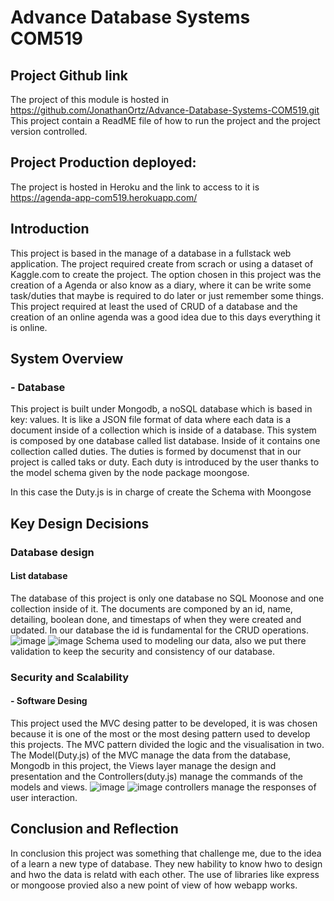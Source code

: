 # Advance Database Systems COM519
## Project Github link
The project of this module is hosted in https://github.com/JonathanOrtz/Advance-Database-Systems-COM519.git
This project contain a ReadME file of how to run the project and the project version controlled.


## Project Production deployed:
The project is hosted in Heroku and the link to access to it is https://agenda-app-com519.herokuapp.com/

## Introduction
This project is based in the manage of a database in a fullstack web application. The project required create from scrach or using a dataset of Kaggle.com to create the project. The option chosen in this project was the creation of a Agenda or also know as a diary, where it can be write some task/duties that maybe is required to do later or just remember some things. This project required at least the used of CRUD of a database and the creation of an online agenda was a good idea due to this days everything it is online.
## System Overview
### - Database
This project is built under Mongodb, a noSQL database which is based in key: values. It is like a JSON file format of data where each data is a document inside of a collection which is inside of a database.
This system is composed by one database called list database. Inside of it contains one collection called duties. The duties is formed by documenst that in our project is called taks or duty. Each duty is introduced by the user thanks to the model schema given by the node package moongose.

In this case the Duty.js is in charge of create the Schema with Moongose 

## Key Design Decisions

### Database design 
#### List database
The database of this project is only one database no SQL Moonose and one collection inside of it.
The documents are componed by an id, name, detailing, boolean done, and timestaps of when they were created and updated.
In our database the id is fundamental for the CRUD operations.
![image](https://user-images.githubusercontent.com/72144755/150556920-adeca5a8-15d2-4308-8f44-0ce8182ec2d5.png)
![image](https://user-images.githubusercontent.com/72144755/150557069-62b18bad-882e-4653-9060-5441312acc08.png)
Schema used to modeling our data, also we put there validation to keep the security and consistency of our database. 

### Security and Scalability
#### - Software Desing
This project used the MVC desing patter to be developed, it is was chosen because it is one of the most or the most desing pattern used to develop this projects. The MVC pattern divided the logic and the visualisation in two. The Model(Duty.js) of the MVC manage the data from the database, Mongodb in this project, the Views layer manage the design and presentation and the Controllers(duty.js) manage the commands of the models and views.
![image](https://user-images.githubusercontent.com/72144755/150556870-beb03b41-8f1d-4baf-a7af-20dab93c95ae.png)
![image](https://user-images.githubusercontent.com/72144755/150557498-4775886a-9c7b-4aff-b47f-532e63753c54.png)
controllers manage the responses of user interaction.

## Conclusion and Reflection
In conclusion this project was something that challenge me, due to the idea of a learn a new type of database. They new hability to know hwo to design and hwo the data is relatd with each other. The use of libraries like express or mongoose provied also a new point of view of how webapp works.
